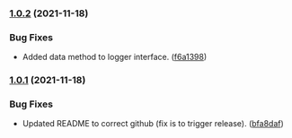 ### [1.0.2](https://github.com/tv2/mediatech-logger/compare/v1.0.1...v1.0.2) (2021-11-18)


### Bug Fixes

* Added data method to logger interface. ([f6a1398](https://github.com/tv2/mediatech-logger/commit/f6a139814bb6b6d84d1a6ceb94fc0cbe1dd99a89))


### [1.0.1](https://github.com/tv2/mediatech-logger/compare/v1.0.0...v1.0.1) (2021-11-18)


### Bug Fixes

* Updated README to correct github (fix is to trigger release). ([bfa8daf](https://github.com/tv2/mediatech-logger/commit/bfa8daf9624438a01fe7d2d31fcd0415f130a61f))


